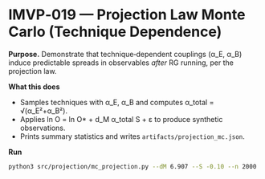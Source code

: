 
# IMVP‑019 — Projection Law Monte Carlo (Technique Dependence)

**Purpose.** Demonstrate that technique‑dependent couplings (α_E, α_B) induce
predictable spreads in observables *after* RG running, per the projection law.

**What this does**
- Samples techniques with α_E, α_B and computes α_total = √(α_E²+α_B²).
- Applies ln O = ln O* + d_M α_total S + ε to produce synthetic observations.
- Prints summary statistics and writes `artifacts/projection_mc.json`.

**Run**
```bash
python3 src/projection/mc_projection.py --dM 6.907 --S -0.10 --n 2000
```
